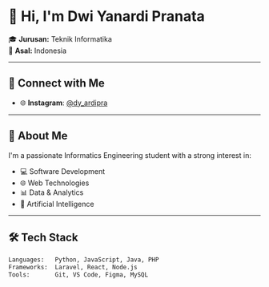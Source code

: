 # 👋 Hi, I'm Dwi Yanardi Pranata

🎓 **Jurusan:** Teknik Informatika  
📍 **Asal:** Indonesia  

---

## 📱 Connect with Me

- 🌐 **Instagram**: [@dy_ardipra](https://instagram.com/dy_ardipra)

---

## 🧠 About Me

I'm a passionate Informatics Engineering student with a strong interest in:
- 💻 Software Development
- 🌐 Web Technologies
- 📊 Data & Analytics
- 🤖 Artificial Intelligence

---

## 🛠️ Tech Stack

```bash
Languages:   Python, JavaScript, Java, PHP  
Frameworks:  Laravel, React, Node.js  
Tools:       Git, VS Code, Figma, MySQL

